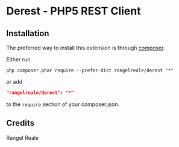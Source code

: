 Derest - PHP5 REST Client
=========================

Installation
------------

The preferred way to install this extension is through [composer](http://getcomposer.org/download/).

Either run

```
php composer.phar require --prefer-dist rangelreale/derest "*"
```

or add

```json
"rangelreale/derest": "*"
```

to the `require` section of your composer.json.


Credits
-------

Rangel Reale
